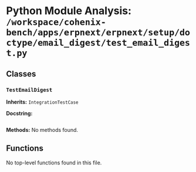 # Python Module Analysis: `/workspace/cohenix-bench/apps/erpnext/erpnext/setup/doctype/email_digest/test_email_digest.py`

## Classes

### `TestEmailDigest`
**Inherits:** `IntegrationTestCase`


**Docstring:**
```

```

**Methods:**
No methods found.




## Functions

No top-level functions found in this file.
